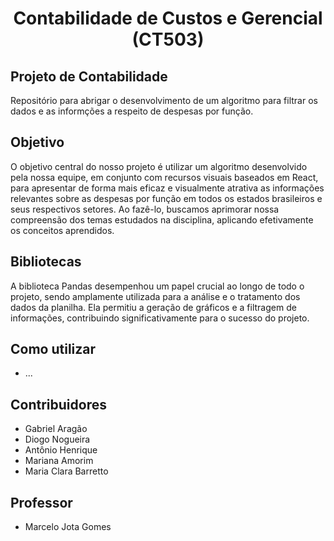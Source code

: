 <h1 align="center"> Contabilidade de Custos e Gerencial (CT503) </h1>

## Projeto de Contabilidade
Repositório para abrigar o desenvolvimento de um algoritmo para filtrar os dados e as informções a respeito de despesas por função.

## Objetivo
O objetivo central do nosso projeto é utilizar um algoritmo desenvolvido pela nossa equipe, em conjunto com recursos visuais baseados em React, para apresentar de forma mais eficaz e visualmente atrativa as informações relevantes sobre as despesas por função em todos os estados brasileiros e seus respectivos setores. Ao fazê-lo, buscamos aprimorar nossa compreensão dos temas estudados na disciplina, aplicando efetivamente os conceitos aprendidos.

## Bibliotecas
A biblioteca Pandas desempenhou um papel crucial ao longo de todo o projeto, sendo amplamente utilizada para a análise e o tratamento dos dados da planilha. Ela permitiu a geração de gráficos e a filtragem de informações, contribuindo significativamente para o sucesso do projeto.

## Como utilizar
 - ...

## Contribuidores
 - Gabriel Aragão
 - Diogo Nogueira
 - Antônio Henrique
 - Mariana Amorim
 - Maria Clara Barretto

## Professor
 - Marcelo Jota Gomes
